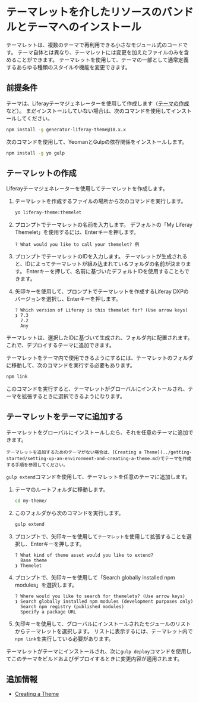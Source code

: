 # テーマレットを介したリソースのバンドルとテーマへのインストール

テーマレットは、複数のテーマで再利用できる小さなモジュール式のコードです。 テーマ自体とは異なり、テーマレットには変更を加えたファイルのみを含めることができます。 テーマレットを使用して、テーマの一部として通常定義するあらゆる種類のスタイルや機能を変更できます。

## 前提条件

テーマは、Liferayテーマジェネレーターを使用して作成します（[テーマの作成](../getting-started/setting-up-an-environment-and-creating-a-theme.md)など）。 まだインストールしていない場合は、次のコマンドを使用してインストールしてください。

```bash
npm install -g generator-liferay-theme@10.x.x
```

次のコマンドを使用して、YeomanとGulpの依存関係をインストールします。

```bash
npm install -g yo gulp
```

## テーマレットの作成

Liferayテーマジェネレーターを使用してテーマレットを作成します。

1. テーマレットを作成するファイルの場所から次のコマンドを実行します。

    ```bash
    yo liferay-theme:themelet
    ```

1. プロンプトでテーマレットの名前を入力します。 デフォルトの「My Liferay Themelet」を使用するには、Enterキーを押します。

    ```
    ? What would you like to call your themelet? 例
    ```

1. プロンプトでテーマレットのIDを入力します。 テーマレットが生成されると、IDによってテーマレットが組み込まれているフォルダの名前が決まります。 Enterキーを押して、名前に基づいたデフォルトIDを使用することもできます。

1. 矢印キーを使用して、プロンプトでテーマレットを作成するLiferay DXPのバージョンを選択し、Enterキーを押します。

    ```
    ? Which version of Liferay is this themelet for? (Use arrow keys)
    ❯ 7.3 
      7.2 
      Any 
    ```

テーマレットは、選択したIDに基づいて生成され、フォルダ内に配置されます。 これで、デプロイするテーマに追加できます。

テーマレットをテーマ内で使用できるようにするには、テーマレットのフォルダに移動して、次のコマンドを実行する必要もあります。

```bash
npm link
```

このコマンドを実行すると、テーマレットがグローバルにインストールされ、テーマを拡張するときに選択できるようになります。

## テーマレットをテーマに追加する

テーマレットをグローバルにインストールしたら、それを任意のテーマに追加できます。

```{note}
テーマレットを追加するためのテーマがない場合は、[Creating a Theme](../getting-started/setting-up-an-environment-and-creating-a-theme.md)でテーマを作成する手順を参照してください。
```

`gulp extend`コマンドを使用して、テーマレットを任意のテーマに追加します。

1. テーマのルートフォルダに移動します。

    ```bash
    cd my-theme/
    ```

1. このフォルダから次のコマンドを実行します。

    ```bash
    gulp extend
    ```

1. プロンプトで、矢印キーを使用して`テーマレット`を使用して拡張することを選択し、Enterキーを押します。

    ```
    ? What kind of theme asset would you like to extend? 
      Base theme 
    ❯ Themelet 
    ```

1. プロンプトで、矢印キーを使用して「Search globally installed npm modules」を選択します。

    ```
    ? Where would you like to search for themelets? (Use arrow keys)
    ❯ Search globally installed npm modules (development purposes only)
      Search npm registry (published modules)
      Specify a package URL
    ```

1. 矢印キーを使用して、グローバルにインストールされたモジュールのリストからテーマレットを選択します。 リストに表示するには、テーマレット内で`npm link`を実行している必要があります。

テーマレットがテーマにインストールされ、次に`gulp deploy`コマンドを使用してこのテーマをビルドおよびデプロイするときに変更内容が適用されます。

## 追加情報

* [Creating a Theme](../getting-started/setting-up-an-environment-and-creating-a-theme.md)
